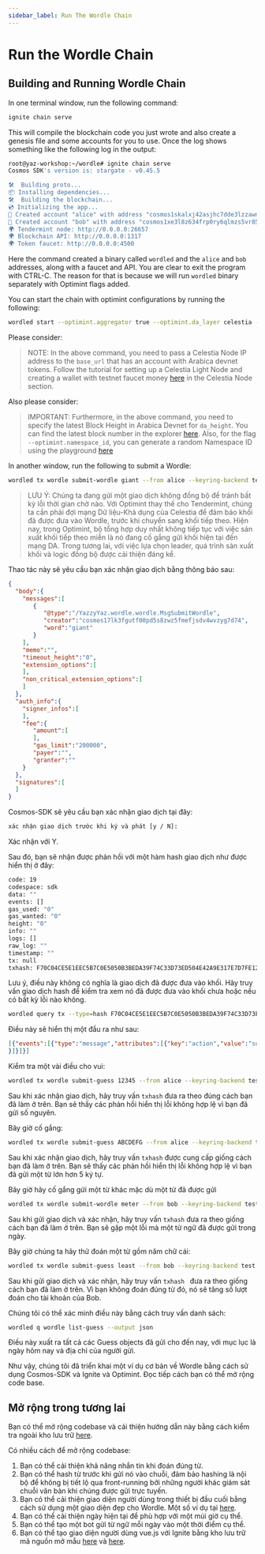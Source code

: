 ```yaml
---
sidebar_label: Run The Wordle Chain
---
```


# Run the Wordle Chain
<!-- markdownlint-disable MD013 -->

## Building and Running Wordle Chain

In one terminal window, run the following command:

```sh
ignite chain serve 
```

This will compile the blockchain code you just wrote and also create a genesis file and some accounts for you to use. Once the log shows something like the following log in the output:

```sh
root@yaz-workshop:~/wordle# ignite chain serve
Cosmos SDK's version is: stargate - v0.45.5

🛠️  Building proto...
📦 Installing dependencies...
🛠️  Building the blockchain...
💿 Initializing the app...
🙂 Created account "alice" with address "cosmos1skalxj42asjhc7dde3lzzawnksnztqmgy6sned" with mnemonic: "exact arrive betray hawk trim surround exhibit host vibrant sting range robot luxury vague manage settle slide town bread adult pact scene journey elite"
🙂 Created account "bob" with address "cosmos1xe3l8z634frp0ry6qlmzs5vr85x6gcty7tmf0n" with mnemonic: "wisdom jelly fine boat series time panel real world purchase age area coach eager spot fiber slide apology near endorse flight panel ready torch"
🌍 Tendermint node: http://0.0.0.0:26657
🌍 Blockchain API: http://0.0.0.0:1317
🌍 Token faucet: http://0.0.0.0:4500
```

Here the command created a binary called `wordled` and the `alice` and `bob` addresses, along with a faucet and API. You are clear to exit the program with CTRL-C. The reason for that is because we will run `wordled` binary separately with Optimint flags added.

You can start the chain with optimint configurations by running the following:

```sh
wordled start --optimint.aggregator true --optimint.da_layer celestia --optimint.da_config='{"base_url":"http://XXX.XXX.XXX.XXX:26658","timeout":60000000000,"gas_limit":6000000}' --optimint.namespace_id 000000000000FFFF --optimint.da_start_height XXXXX
```

Please consider:

> NOTE: In the above command, you need to pass a Celestia Node IP address to the `base_url` that has an account with Arabica devnet tokens. Follow the tutorial for setting up a Celestia Light Node and creating a wallet with testnet faucet money [here](./node-tutorial.md) in the Celestia Node section.

Also please consider:

> IMPORTANT: Furthermore, in the above command, you need to specify the latest Block Height in Arabica Devnet for `da_height`. You can find the latest block number in the explorer [here](https://explorer.celestia.observer/arabica). Also, for the flag `--optimint.namespace_id`, you can generate a random Namespace ID using the playground [here](https://go.dev/play/p/7ltvaj8lhRl)

In another window, run the following to submit a Wordle:

```sh
wordled tx wordle submit-wordle giant --from alice --keyring-backend test --chain-id wordle -b async
```

> LƯU Ý: Chúng ta đang gửi một giao dịch không đồng bộ để tránh bất kỳ lỗi thời gian chờ nào. Với Optimint thay thế cho Tendermint, chúng ta cần phải đợi mạng Dữ liệu-Khả dụng của Celestia để đảm bảo khối đã được đưa vào Wordle, trước khi chuyển sang khối tiếp theo. Hiện nay, trong Optimint, bộ tổng hợp duy nhất không tiếp tục với việc sản xuất khối tiếp theo miễn là nó đang cố gắng gửi khối hiện tại đến mạng DA. Trong tương lai, với việc lựa chọn leader, quá trình sản xuất khối và logic đồng bộ được cải thiện đáng kể.

Thao tác này sẽ yêu cầu bạn xác nhận giao dịch bằng thông báo sau:

```json
{
  "body":{
    "messages":[
       {
          "@type":"/YazzyYaz.wordle.wordle.MsgSubmitWordle",
          "creator":"cosmos17lk3fgutf00pd5s8zwz5fmefjsdv4wvzyg7d74",
          "word":"giant"
       }
    ],
    "memo":"",
    "timeout_height":"0",
    "extension_options":[
    ],
    "non_critical_extension_options":[
    ]
  },
  "auth_info":{
    "signer_infos":[
    ],
    "fee":{
       "amount":[
       ],
       "gas_limit":"200000",
       "payer":"",
       "granter":""
    }
  },
  "signatures":[
  ]
}
```

Cosmos-SDK sẽ yêu cầu bạn xác nhận giao dịch tại đây:

```sh
xác nhận giao dịch trước khi ký và phát [y / N]:
```

Xác nhận với Y.

Sau đó, bạn sẽ nhận được phản hồi với một hàm hash giao dịch như được hiển thị ở đây:

```sh
code: 19
codespace: sdk
data: ""
events: []
gas_used: "0"
gas_wanted: "0"
height: "0"
info: ""
logs: []
raw_log: ""
timestamp: ""
tx: null
txhash: F70C04CE5E1EEC5B7C0E5050B3BEDA39F74C33D73ED504E42A9E317E7D7FE128
```

Lưu ý, điều này không có nghĩa là giao dịch đã được đưa vào khối. Hãy truy vấn giao dịch hash để kiểm tra xem nó đã được đưa vào khối chưa hoặc nếu có bất kỳ lỗi nào không.

```sh
wordled query tx --type=hash F70C04CE5E1EEC5B7C0E5050B3BEDA39F74C33D73ED504E42A9E317E7D7FE128 --chain-id wordle --output json | jq -r '.raw_log'
```

Điều này sẽ hiển thị một đầu ra như sau:

```json
[{"events":[{"type":"message","attributes":[{"key":"action","value":"submit_wordle"
}]}]}]
```

Kiểm tra một vài điều cho vui:

```sh
wordled tx wordle submit-guess 12345 --from alice --keyring-backend test --chain-id wordle -b async -y
```

Sau khi xác nhận giao dịch, hãy truy vấn `txhash` đưa ra theo đúng cách bạn đã làm ở trên. Bạn sẽ thấy các phản hồi hiển thị lỗi không hợp lệ vì bạn đã gửi số nguyên.

Bây giờ cố gắng:

```sh
wordled tx wordle submit-guess ABCDEFG --from alice --keyring-backend test --chain-id wordle -b async -y
```

Sau khi xác nhận giao dịch, hãy truy vấn `txhash` được cung cấp giống cách bạn đã làm ở trên. Bạn sẽ thấy các phản hồi hiển thị lỗi không hợp lệ vì bạn đã gửi một từ lớn hơn 5 ký tự.

Bây giờ hãy cố gắng gửi một từ khác mặc dù một từ đã được gửi

```sh
wordled tx wordle submit-wordle meter --from bob --keyring-backend test --chain-id wordle -b async -y
```

Sau khi gửi giao dịch và xác nhận, hãy truy vấn `txhash` đưa ra theo giống cách bạn đã làm ở trên. Bạn sẽ gặp một lỗi mà một từ ngữ đã được gửi trong ngày.

Bây giờ chúng ta hãy thử đoán một từ gồm năm chữ cái:

```sh
wordled tx wordle submit-guess least --from bob --keyring-backend test --chain-id wordle -b async -y
```

Sau khi gửi giao dịch và xác nhận, hãy truy vấn `txhash ` đưa ra theo giống cách bạn đã làm ở trên. Vì bạn không đoán đúng từ đó, nó sẽ tăng số lượt đoán cho tài khoản của Bob.

Chúng tôi có thể xác minh điều này bằng cách truy vấn danh sách:

```sh
wordled q wordle list-guess --output json
```

Điều này xuất ra tất cả các Guess objects đã gửi cho đến nay, với mục lục là ngày hôm nay và địa chỉ của người gửi.

Như vậy, chúng tôi đã triển khai một ví dụ cơ bản về Wordle bằng cách sử dụng Cosmos-SDK và Ignite và Optimint. Đọc tiếp cách bạn có thể mở rộng code base.

## Mở rộng trong tương lai

Bạn có thể mở rộng codebase và cải thiện hướng dẫn này bằng cách kiểm tra ngoài kho lưu trữ [here](https://github.com/celestiaorg/wordle).

Có nhiều cách để mở rộng codebase:

1. Bạn có thể cải thiện khả năng nhắn tin khi đoán đúng từ.
2. Bạn có thể hash từ trước khi gửi nó vào chuỗi, đảm bảo hashing là nội bộ để không bị tiết lộ qua front-running bởi những người khác giám sát chuỗi văn bản khi chúng được gửi trực tuyến.
3. Bạn có thể cải thiện giao diện người dùng trong thiết bị đầu cuối bằng cách sử dụng một giao diện đẹp cho Wordle. Một số ví dụ tại [ here](https://github.com/nimblebun/wordle-cli).
4. Bạn có thể cải thiện ngày hiện tại để phù hợp với một múi giờ cụ thể.
5. Bạn có thể tạo một bot gửi từ ngữ mỗi ngày vào một thời điểm cụ thể.
6. Bạn có thể tạo giao diện người dùng vue.js với Ignite bằng kho lưu trữ mã nguồn mở mẫu [here](https://github.com/yyx990803/vue-wordle) và [here](https://github.com/xudafeng/wordle).
